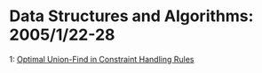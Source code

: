 # Data Structures and Algorithms: 2005/1/22-28  
1: [Optimal Union-Find in Constraint Handling Rules](https://doi.org/10.48550/arXiv.cs/0501073)  